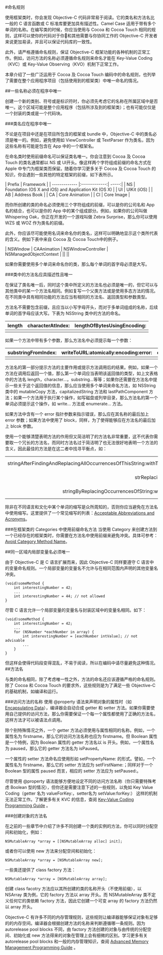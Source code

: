 #命名规则

使用框架类时，你会发现 Objective-C 代码非常易于阅读。它的类名和方法名比一般的 C 语言函数或 C 标准库要更加具有描述性。Camel Case 适用于带有多个单词的名称。在编写类的时候，你应当使用与 Cocoa 和 Cocoa Touch 相同的规则，这样可以使你的代码对于你和其他需要与你协同工作的 Objective-C 开发者来说更加易读，并且可以保证代码库的一致性。

此外，请严格遵循命名规则，保证 Objective-C 框架功能的各种机制的正常工作。例如，访问方法的名称必须遵循命名规则来命名才能在 Key-Value Coding（KVC）或 Key-Value Observing（KVO）机制下正常工作。

本章介绍了一些广泛运用于 Cocoa 及 Cocoa Touch 编码中的命名规则，也列举了需要在整个应用程序项目（包括使用到的框架类）中唯一命名的情况。

##一些名称必须在程序中唯一

创建一个新的类别、符号或是标识符时，你必须先考虑它的名称在所属区域中是否唯一。这个区域可能是整个应用程序（包括所涉及到的框架类）；也有可能仅仅是一个封装的类或是一个代码块。

###类名应在程序中唯一

不论是在项目中还是在项目所包含的框架或 bundle 中，Objective-C 中的类名必须是唯一的。例如，避免使用如 ViewController 或 TextParser 作为类名，因为这些名称有可能是包含在 App 中的一个框架名。

在命名类时使用前缀命名可以保证类名唯一。你会注意到 Cocoa 及 Cocoa Touch 的类名通常都以 NS 或 UI开头。像这样两个字符组成前缀的命名方式在 Apple 中专门为框架类而保留。随着你学习更多关于 Cocoa 及 Cocoa Touch 的知识，你会遇到一些其他的特定框架的前缀，如下表所示。

| Prefix       | Framework   |
| ------------- |:-------------:| -----:|
| NS      | Foundation (OS X and iOS) and Application Kit (OS X)  |
| UI      | UIKit (iOS)  |
| AB      | Address Book  |
| CA      | Core Animation  |
| CI      | Core Image  |

而你所创建的类的命名必须使用三个字符组成的前缀，可以是你的公司名和 App 名的结合，也可以是你的 App 中的某个组成部分。例如，如果你的公司叫做 Whispering Oak，你正在开发的一个游戏叫做 Zebra Surprise，那么你可以使用 WZS 或 WOZ 作为类名的前缀。

此外，你应该尽可能使用名词来命名你的类名，这样可以明确地显示这个类所代表的含义。例如下表中来自 Cocoa 及 Cocoa Touch中的例子。


| NSWindow       | CAAnimation   | NSWindowController | NSManagedObjectContext |
||
||

如果你需要使用多个单词来命名你的类，那么每个单词的首字母必须是大写。

###类中的方法名应具描述性且唯一

在保证了类名唯一后，同时这个类中所定义的方法名也必须是唯一的，但它可以与其他类中的某一个方法名相同。例如复写一个父类方法或是使用多态方法的情况。在不同类中具有相同功能的方法应当有相同的方法名、返回类型和参数类型。

方法名不需要包含前缀，且应当以小写字母开头，而对于多单词组成的名称，后续单词的首字母应该大写。下表为 NSString 类中的方法的命名。

| length      | characterAtIndex: | lengthOfBytesUsingEncoding: |
| ------------- |:-------------:| -----:|
||

如果一个方法中带有多个参数，那么方法名中必须提示每一个参数：

| substringFromIndex:      | writeToURL:atomically:encoding:error: | enumerateSubstringsInRange:options:usingBlock: |
| ------------- |:-------------:| -----:|
|  |


方法名的第一部分提示方法的主要作用或提示方法调用后的结果。例如，如果一个方法在调用后返回一个值，那么第一个单词应当表明该返回值的类型，如上文表格中的方法名 length，character...，substring...等等；如果你还需要在方法名中提示一些关于这个返回值的信息，那么应当使用多个单词来命名方法，如 NSString 类中的 mutableCopy 方法，capitalizedString 方法和 lastPathComponent 方法；如果一个方法用于执行某个操作，如写磁盘或列举目录，那么方法名的第一个单词必须提示这个操作，如 write... 方法或 enumerate... 方法。

如果方法中含有一个 error 指针参数来指示错误，那么应在其名称的最后加上 error 参数；如果方法中使用了 block，同样，为了使得能够应在方法名的最后加上 blcok 参数。

使用一个能够清楚表明方法的作用但又简洁明了的方法名非常重要，这不代表你需要取一个冗长的方法名，而同时方法名过于简洁明了也无法很好地表明一个方法的含义，因此最佳的方法是在这二者中找寻平衡点，如：

| | |
| ---:|---:|
|stringAfterFindingAndReplacingAllOccurrencesOfThisString:withThisString|Too verbose|
|strReplacingStr:str:|Too concise|
|stringByReplacingOccurrencesOfString:withString:|Just right|

除非在不同语言和文化中某个单词的缩写是众所周知的，否则你应当避免在方法名中使用缩写。这里提供了一个常见缩写的列表：[Acceptable Abbreviations and Acronyms](https://developer.apple.com/library/mac/documentation/Cocoa/Conceptual/CodingGuidelines/Articles/APIAbbreviations.html#//apple_ref/doc/uid/20001285)。

###在框架类的 Categories 中使用前缀命名方法
当使用 Category 来创建方法到一个已经存在的框架类时，你需要在方法名中使用前缀来避免冲突。具体可参考：[Avoid Category Method Name](Clashes。https://developer.apple.com/library/mac/documentation/Cocoa/Conceptual/ProgrammingWithObjectiveC/CustomizingExistingClasses/CustomizingExistingClasses.html#//apple_ref/doc/uid/TP40011210-CH6-SW4)。

##同一区域内局部变量名必须唯一

由于 Objective-C 是 C 语言扩展而来，因此 Objective-C 同样要遵守 C 语言中的变量命名规则。一个局部变量的变量名不允许与在相同范围内声明的其他变量名冲突。

```
(void)someMethod {
    int interestingNumber = 42;
    ...
    int interestingNumber = 44; // not allowed
}
```

尽管 C 语言允许一个局部变量的变量名与封装区域中的变量名相同。如下：

```
(void)someMethod {
    int interestingNumber = 42;
    ...
    for (NSNumber *eachNumber in array) {
        int interestingNumber = [eachNumber intValue]; // not advisable
        ...
    }
}
```

但这样会使得代码段变得混乱，不易于阅读，所以在编码中请尽量避免这种情况。
##方法名

与类的命名相同，除了考虑唯一性之外，方法的命名还应该遵循严格的命名规则。除了 Cocoa 和 Cocoa Touch 的要求外，这些规则是为了满足一些 Objective-C 的基础机制，如编译和运行。

###访问方法的名称
使用 @property 语法来声明对象的属性时（如 [Encapsulating Data](https://developer.apple.com/library/mac/documentation/Cocoa/Conceptual/ProgrammingWithObjectiveC/EncapsulatingData/EncapsulatingData.html#//apple_ref/doc/uid/TP40011210-CH5-SW1)），编译器会自动合成 getter 和 setter 方法。如果你需要使用自己提供的访问方法，那么你需要保证一个每一个属性都使用了正确的方法名，这样方法才可以被语法点调用。

除个别特殊情况之外，一个 getter 方法必须使用与属性相同的名称。例如，一个属性名为 firstname，那么它的访问方法名称也应为 firstname。但 Boolean 属性是一个特例，因为 Boolean 属性的 getter 方法名以 is 开头。例如，一个属性名为 paused，那么它的 getter 方法名为 isPaused。

一个属性的 setter 方法命名应使用形如 setPropertyName: 的形式。譬如，一个属性名为 firstname，那么它的 setter 方法应为 setFirstName:；同样对于一个 Boolean 型的属性 paused 而言，相应的 setter 方法应为 setPaused:。

尽管使用 @property 语法能够方便地设定不同的访问方法名称（你只需要特殊考虑 Boolean 型的情况），但你还是需要注意下述的一些规则，以免如 Key Value Coding（getter 名为 valueForKey:，setter名为 setValue:forKey:） 这样的机制无法正常工作。了解更多有关 KVC 的信息，查阅 [Key-Value Coding Programming Guide](https://developer.apple.com/library/mac/documentation/Cocoa/Conceptual/KeyValueCoding/Articles/KeyValueCoding.html#//apple_ref/doc/uid/10000107i) 。

###创建对象的方法名

在之前的一些章节中介绍了许多不同创建一个类的实例的方法，你可以同时分配空间和初始化，例如：

```
NSMutableArray *array = [[NSMutableArray alloc] init];
```
或者你可以使用 new 方法来分配空间和初始化：

```
NSMutableArray *array = [NSMutableArray new];
```

一些类还提供了 class factory 方法：

```
NSMutableArray *array = [NSMutableArray array];
```

创建 class facotry 方法应以其所创建的类的名称开头（不使用前缀），以 NSArray 类为例，它的 factory 方法以 array 开头。而 NSMutableArray 类不定义任何它的类依赖 factory 方法，因此它创建一个可变 array 的 factory 方法仍然以 array 开头。

Objective-C 有许多不同的内存管理规则，这些规则让编译器能够保证对象有足够的的内存空间。编译器会根据创建方法的名称来判断遵循哪一条规则。因为 autorelease pool blocks 不同，由 factory 方法创建的对象与由传统的分配空间、初始化或 new 方法得来的对象在管理上会有细微的区别。学习更多有关 autorelease pool blocks 和一般的内存管理知识，查阅 [Advanced Memory Management Programming Guide](https://developer.apple.com/library/mac/documentation/Cocoa/Conceptual/MemoryMgmt/Articles/MemoryMgmt.html#//apple_ref/doc/uid/10000011i) 。
